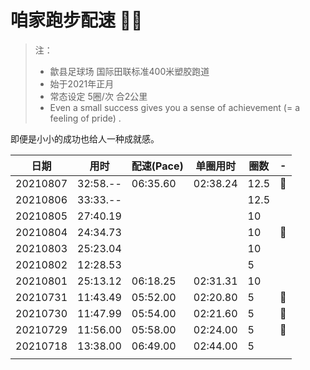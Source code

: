 <!-- https://guides.github.com/features/mastering-markdown/ -->

# 咱家跑步配速 :running_man:
> 注：
> * 歙县足球场 国际田联标准400米塑胶跑道
> * 始于2021年正月
> * 常态设定 5圈/次 合2公里
> * Even a small success gives you a sense of achievement (= a feeling of pride) .

即便是小小的成功也给人一种成就感。

日期|用时|配速(Pace)|单圈用时|圈数|-
----|---|---|-------|--------|-
20210807|32:58.--|06:35.60|02:38.24|12.5|:triangular_flag_on_post:
20210806|33:33.--|||12.5|
20210805|27:40.19|||10|
20210804|24:34.73|||10|:triangular_flag_on_post:
20210803|25:23.04|||10|
20210802|12:28.53|||5|
20210801|25:13.12|06:18.25|02:31.31|10|
20210731|11:43.49|05:52.00|02:20.80|5|:1st_place_medal:
20210730|11:47.99|05:54.00|02:21.60|5|:2nd_place_medal:
20210729|11:56.00|05:58.00|02:24.00|5|:3rd_place_medal:
20210718|13:38.00|06:49.00|02:44.00|5|
|||||
